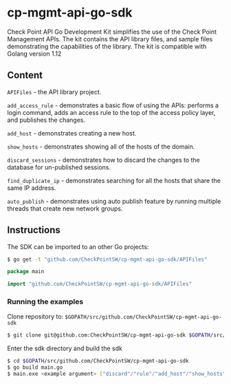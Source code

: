 # cp-mgmt-api-go-sdk
Check Point API Go Development Kit simplifies the use of the Check Point Management APIs. The kit contains the API library files, and sample files demonstrating the 
capabilities of the library. The kit is compatible with Golang version 1.12

## Content
`APIFiles` - the API library project.

`add_access_rule` - demonstrates a basic flow of using the APIs: performs a login command, adds an access rule to the top of the access policy layer, and publishes the changes.

`add_host` - demonstrates creating a new host.

`show_hosts` - demonstrates showing all of the hosts of the domain.

`discard_sessions` - demonstrates how to discard the changes to the database for un-published sessions.

`find_duplicate_ip` - demonstrates searching for all the hosts that share the same IP address.

`auto_publish` - demonstrates using auto publish feature by running multiple threads that create new network groups.

## Instructions

The SDK can be imported to an other Go projects:

```bash
$ go get -t "github.com/CheckPointSW/cp-mgmt-api-go-sdk/APIFiles"
```

```go
package main

import "github.com/CheckPointSW/cp-mgmt-api-go-sdk/APIFiles"
```

### Running the examples

Clone repository to: `$GOPATH/src/github.com/CheckPointSW/cp-mgmt-api-go-sdk`

```sh
$ git clone git@github.com:CheckPointSW/cp-mgmt-api-go-sdk $GOPATH/src/github.com/CheckPointSW/cp-mgmt-api-go-sdk
```

Enter the sdk directory and build the sdk

```sh
$ cd $GOPATH/src/github.com/CheckPointSW/cp-mgmt-api-go-sdk
$ go build main.go
$ main.exe <example argument> ["discard"/"rule"/"add_host"/"show_hosts"/"dup_ip"]
```
